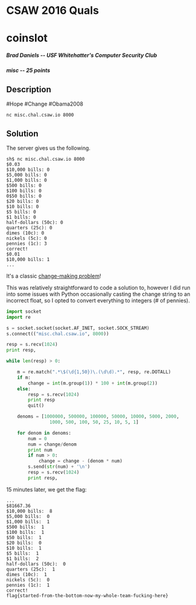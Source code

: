 # CSAW 2016 Quals
# coinslot
##### Brad Daniels -- USF Whitehatter's Computer Security Club
##### misc -- 25 points
## Description

\#Hope \#Change \#Obama2008

`nc misc.chal.csaw.io 8000`

## Solution
The server gives us the following. 
~~~
sh$ nc misc.chal.csaw.io 8000
$0.03
$10,000 bills: 0
$5,000 bills: 0
$1,000 bills: 0
$500 bills: 0
$100 bills: 0
0$50 bills: 0
$20 bills: 0
$10 bills: 0
$5 bills: 0
$1 bills: 0
half-dollars (50c): 0
quarters (25c): 0
dimes (10c): 0
nickels (5c): 0
pennies (1c): 3
correct!
$0.01
$10,000 bills: 1
...
~~~
It's a classic [change-making problem](https://en.wikipedia.org/wiki/Change-making_problem)!

This was relatively straightforward to code a solution to, however I did run into some issues with Python occasionally casting the change string to an incorrect float, so I opted to convert everything to  integers (# of pennies). 

~~~python
import socket
import re

s = socket.socket(socket.AF_INET, socket.SOCK_STREAM)
s.connect(("misc.chal.csaw.io", 8000))

resp = s.recv(1024)
print resp,

while len(resp) > 0:

	m = re.match(".*\$(\d{1,50})\.(\d\d).*", resp, re.DOTALL)
	if m:
		change = int(m.group(1)) * 100 + int(m.group(2))
	else:
		resp = s.recv(1024)
		print resp
		quit()

	denoms = [1000000, 500000, 100000, 50000, 10000, 5000, 2000, 
                1000, 500, 100, 50, 25, 10, 5, 1]

	for denom in denoms:
		num = 0
		num = change/denom
        print num
		if num > 0: 
			change = change - (denom * num)
		s.send(str(num) + '\n')
		resp = s.recv(1024)
		print resp,
~~~
15 minutes later, we get the flag: 
~~~
...
$81667.36
$10,000 bills:  8
$5,000 bills:  0
$1,000 bills:  1
$500 bills:  1
$100 bills:  1
$50 bills:  1
$20 bills:  0
$10 bills:  1
$5 bills:  1
$1 bills:  2
half-dollars (50c):  0
quarters (25c):  1
dimes (10c):  1
nickels (5c):  0
pennies (1c):  1
correct!
flag{started-from-the-bottom-now-my-whole-team-fucking-here}
~~~
